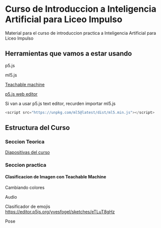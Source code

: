 # Curso de Introduccion a Inteligencia Artificial para Liceo Impulso
Material para el curso de introduccion practica a Inteligencia Artificial para Liceo Impulso

## Herramientas que vamos a estar usando
p5.js

ml5.js

[Teachable machine](https://teachablemachine.withgoogle.com/)

[p5.js web editor](https://editor.p5js.org/)

Si van a usar p5.js text editor, recurden importar ml5.js

```javascript
<script src="https://unpkg.com/ml5@latest/dist/ml5.min.js"></script>
```

## Estructura del Curso

### Seccion Teorica
[Diapositivas del curso](https://docs.google.com/presentation/d/1ViUKM0f1d_DaX64AHYCupJl_nhr0GSfOCrARx3SQAEo/edit?usp=sharing)

### Seccion practica
#### Clasificacion de Imagen con Teachable Machine

Cambiando colores


Audio

Clasificador de emojis
https://editor.p5js.org/yvesfogel/sketches/eTLuT8gHz



Pose
